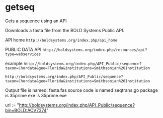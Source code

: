 # getseq
Gets a sequence using an API

Downloads a fasta file from the BOLD Systems Public API.

API home
`http://boldsystems.org/index.php/api_home`

PUBLIC DATA API
`http://boldsystems.org/index.php/resources/api?type=webservices`

example
`http://boldsystems.org/index.php/API_Public/sequence?taxon=Chordata&geo=Florida&institutions=Smithsonian%20Institution`

`http://boldsystems.org/index.php/API_Public/sequence?taxon=Chordata&geo=Florida&institutions=Smithsonian%20Institution`

Output file is named: fasta.fas
source code is named seqtrans.go
package is 35prime
exe is 35prime.exe

url := "http://boldsystems.org/index.php/API_Public/sequence?bin=BOLD:ACV7374"
